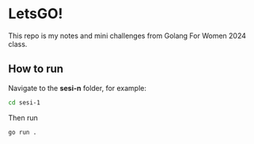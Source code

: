 # LetsGO!

This repo is my notes and mini challenges from Golang For Women 2024 class.

## How to run

Navigate to the **sesi-n** folder, for example:

```bash
cd sesi-1
```

Then run

```bash
go run .
```
